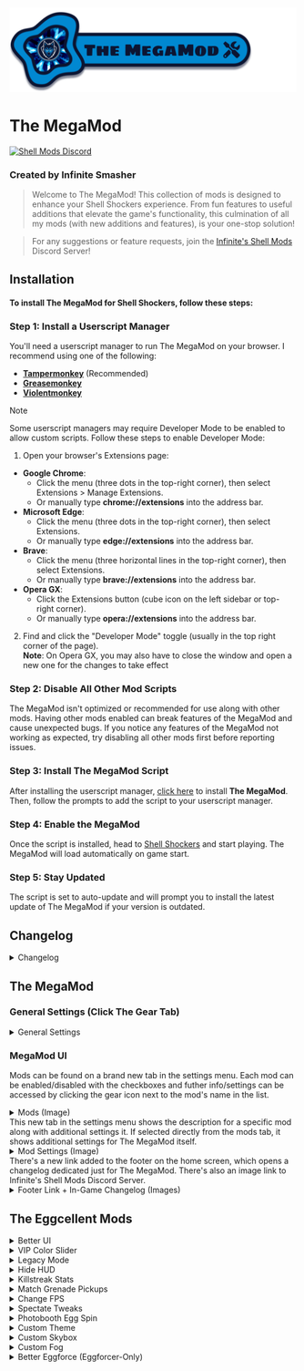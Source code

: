 ![The MegaMod](img/docs/megaMod/The%20MegaMod%20Logo.png)
# The MegaMod
[![Shell Mods Discord](https://img.shields.io/discord/1273986972389474374?label=Infinite%27s%20Shell%20Mods%20Server&logo=discord&color=5865F2)](https://discord.gg/Cxggadazy4)

### Created by Infinite Smasher
> Welcome to The MegaMod! This collection of mods is designed to enhance your Shell Shockers experience. From fun features to useful additions that elevate the game's functionality, this culmination of all my mods (with new additions and features), is your one-stop solution!

> For any suggestions or feature requests, join the [Infinite's Shell Mods](https://discord.gg/Cxggadazy4) Discord Server!

## Installation
#### To install **The MegaMod** for Shell Shockers, follow these steps:

### Step 1: Install a Userscript Manager
You'll need a userscript manager to run The MegaMod on your browser. I recommend using one of the following:
- **[Tampermonkey](https://www.tampermonkey.net/)** (Recommended)
- **[Greasemonkey](https://www.greasespot.net/)**
- **[Violentmonkey](https://violentmonkey.github.io/)**

> [!NOTE]  
> Some userscript managers may require Developer Mode to be enabled to allow custom scripts. Follow these steps to enable Developer Mode:
> 1. Open your browser's Extensions page:
> - **Google Chrome**:
>   - Click the menu (three dots in the top-right corner), then select Extensions > Manage Extensions.
>   - Or manually type **chrome://extensions** into the address bar.
> - **Microsoft Edge**:
>   - Click the menu (three dots in the top-right corner), then select Extensions.
>   - Or manually type **edge://extensions** into the address bar.
> - **Brave**:
>   - Click the menu (three horizontal lines in the top-right corner), then select Extensions.
>   - Or manually type **brave://extensions** into the address bar.
> - **Opera GX**:
>   - Click the Extensions button (cube icon on the left sidebar or top-right corner).
>   - Or manually type **opera://extensions** into the address bar.
> 2. Find and click the "Developer Mode" toggle (usually in the top right corner of the page).<br>
> **Note**: On Opera GX, you may also have to close the window and open a new one for the changes to take effect

### Step 2: Disable All Other Mod Scripts
The MegaMod isn't optimized or recommended for use along with other mods. Having other mods enabled can break features of the MegaMod and cause unexpected bugs. If you notice any features of the MegaMod not working as expected, try disabling all other mods first before reporting issues.

### Step 3: Install The MegaMod Script
After installing the userscript manager, [click here](https://1nf1n1t3sm4sh3r.github.io/mmTest/js/script.user.js) to install **The MegaMod**. Then, follow the prompts to add the script to your userscript manager.

### Step 4: Enable the MegaMod
Once the script is installed, head to [Shell Shockers](https://shellshock.io/) and start playing. The MegaMod will load automatically on game start.

### Step 5: Stay Updated
The script is set to auto-update and will prompt you to install the latest update of The MegaMod if your version is outdated.

## Changelog
<div id="content"></div>
<details id="changelog">
  <summary>Changelog</summary>
  <div id="changelog-content"></div>
</details>

## The MegaMod
### General Settings (Click The Gear Tab)
<details>
<summary>General Settings</summary>

> - **MegaMod UI Sound Effects** - Enables sound effects related to the MegaMod
>   - **Specific Sounds**:
>     - **Tab Sounds** - Sound effects for mods tab and mod settings tab
>     - **Hover Sounds** - Sound effects for hovering on settings tab icon and mod settings icons
> - **Faster CSS Loading** - Makes CSS Load Faster
> - **In-Game Mod Toggle Alerts** - Enables small in-game alerts for mods with toggle keybinds

</details>

### MegaMod UI
Mods can be found on a brand new tab in the settings menu. Each mod can be enabled/disabled with the checkboxes and futher info/settings can be accessed by clicking the gear icon next to the mod's name in the list.
<details>
<summary>Mods (Image)</summary> 
  
  ![Mods](img/docs/megaMod/mods.png)
</details>
This new tab in the settings menu shows the description for a specific mod along with additional settings it. If selected directly from the mods tab, it shows additional settings for The MegaMod itself.
<details> 
<summary>Mod Settings (Image)</summary>
  
  ![Mod Settings](img/docs/megaMod/modSettings.png)
</details>
There's a new link added to the footer on the home screen, which opens a changelog dedicated just for The MegaMod. There's also an image link to Infinite's Shell Mods Discord Server.
<details>
<summary>Footer Link + In-Game Changelog (Images)</summary>

  ![Footer Changelog Link](img/docs/megaMod/footerLink.png)
  ![In-Game Changelog](img/docs/megaMod/changelog.png)
</details>

## The Eggcellent Mods
<details>
<summary>Better UI</summary>

> > Enhances the inventory and profile UI with new themes, a skin randomizer, profile badges, and more.
> ### **Settings**:
> - **General UI Tweaks**: Various UI improvements.
> <details>
> <summary>More Info</summary>
> 
> >    - Latest FontAwesome Social Media Icons
> >    - Updated Social Media Footer Icon Styles & Tooltip Position
> >    - Egg-Shaped Settings Sliders
> >    - Egg-Shaped Settings Checkboxes
> >    - Added margins around chat (on Despawn Menu) so it isn't fixed to edge of screen
> >    - Added margins to media tabs and top right buttons (on Home Screen) so they aren't fixed to edge of screen
> >    - Various UI Bug Fixes:
> >       - Fixed Short Scrollmask Width
> >       - Fixed YT + Twitch Box Height
> >       - Adjusted Create Private Game Popup Alignments
> >       - Fixed Slightly Taller Challenge Box
> >       - Stretched Chick'n Winner Bar (on Despawn Menu) to fix text wrap (and for better looks ofc)
> >    - Added Icons to challenges to show if they're unique or already completed
> >    - Restyled Challenge "Claimed" Banner to match checkmark banner
> >      <details>
> >      <summary>Challenge Icons & Restyled "Claimed" Banners (Image)</summary>
> >       
> >      ![Challenges](img/docs/betterUI/misc/challenges/Challenges.png)
> >      </details>
> > 
> >   - Added missing clock icon next to challenge timer on home screen
> >   - Added claim sound effect when claiming challenges 
> >   - Added claim sound effect when auto-claiming challenges through notification popup
> >   - Added info popup for challenges which shows all challenges with info such as icon, reward amounts, tier, type, # of claims, etc
> >     <details>
> >     <summary>Challenge Info Popup (Image)</summary>
> >     
> >     ![Challenge Info Popup](img/docs/betterUI/misc/challenges/Challenge%20List%20Popup.png)
> >     </details>
> >
> >   - Added Button (on Home Screen) and Popup to Show Current Public Map Pool
> >     <details>
> >     <summary>Public Map Popup (Image)</summary>
> >     
> >     ![Public Map Popup](img/docs/betterUI/misc/Public%20Map%20Popup.png)
> >     </details>
> > 
> >   - Added Button (on Home Screen) and Popup to Game History (Daily Lobbies)
> >     <details>
> >     <summary>Game History Popup (Image)</summary>
> >     
> >     ![Game History Popup](img/docs/betterUI/misc/Game%20History%20Popup.png)
> >     </details>
> >
> >   - Numbers are localized to add regional separators (make large numbers easier to read) and use the local place value system:
> >     - Egg Count
> >     - Item Prices
> >     - Profile Stats Values
> >     - Egg Reward Amounts
> >     - etc.
> >   - Chick'n Winner now shows when you pull an item you already own.
> >   - Fixed Chick'n Winner egg icon not being on the same line as egg reward amount
> >     <details>
> >     <summary>Updated Chick'n Winner (Image)</summary>
> >     
> >     ![Chick'n Winner Owned Item](img/docs/betterUI/misc/CHW%20Owned%20Item.png)
> >     </details>
> >
> >   - The Chick'n Winner Popup can only be closed after you get your reward  - no more accidental closures!
> >   - Corrupted Grenade given Premium Item theme to match the other Premium Items purchasable with Golden Eggs
> >   - Server Select dropdown is back on the Home Screen!
> >
> </details>
> 
> - **Better Inventory**
> <details>
> <summary>More Info</summary>
> 
> > - __UI Improvements__:
> >   - Rounded item and weapon select buttons
> >   - Better **color matching** on existing item theme properties:
> >     - Price Labels
> >     - Spinning Egg (Item Image Loading)
> >     - Item Borders
> >   - New **gradient effect** (+ fade-in animation) for themed items when selected
> >   - Item Search Feature (This was added into the game on October 1st, 2023!)
> >   - EggK-47s and Whippers with sound effects now play a burst of their sound effect when clicked!
> >   - Fixed Bugs:
> >     - Equipped weapon skin wasn't highlighted after switching classes
> >     - Sound effect played when switching tabs in shop
> >     - Weapon skin buttons could be deselected
> >     - Photobooth wasn't updating pistol when switching main weapon class
> >     - Fixed wonky item banners for items showing in bundle popup
> > - __New Item Themes__:
> >   - ``Bundle`` - Items available through bundles only
> >   - ``Limited`` - Limited-time items (in "Limited Edition" shop section)
> >   - ``Twitch Drops`` - Items available through Twitch Drops
> >   - ``Merch`` - Hats that were previously obtained through buying Shell Shockers merchandise
> >   - ``Yolker`` - New Yolker Items
> >   - ``League`` - Clan/Tournament Hats and Stamps
> >   - ``Notif`` - Hats created for and rewarded through the (discontinued) Notification System
> >   - ``Egglite`` - Code-unlockable items that fit no other categories
> >   - ``Promo`` - Cross-Promotional items unlocked by playing other BWD games (ex: Skull Wand Pistol)
> >   - ``Event`` - Event rewards from events such as EGG ORG or Scavenger Hunt
> >   - ``Social`` - Social media rewards (Hats) from the homepage
> >   - ``Legacy`` - Legacy default weapon skins from 2018/2019
> >   - ``YT CC`` - BWD YouTube CC shop items
> >   - ``Twitch CC`` - BWD Twitch CC shop items
> >   <details>
> >   <summary>Item Themes (Image)</summary>
> >    
> >   ![Item Themes](img/docs/betterUI/inventory/Item%20Themes.png)
> >   </details>
> > 
> > - __Changed Item Sorting Order__:
> >   1. Premium ($)
> >   2. Premium (Eggs)
> >   3. VIP
> >   4. Bundle
> >   5. Merch
> >   6. Twitch Drops
> >   7. New Yolker
> >   8. League
> >   9. Notification
> >   10. Egglite
> >   11. Promo
> >   12. Event
> >   13. Social
> >   14. Default & Legacy Items
> >   15. Limited
> >   16. Content Creator (YouTube & Twitch)
> >   17. Shop Items 
> > - **Skin randomizer button** - randomizes all equipped items (including grenade and melee) for the currently selected weapon class
> > - **Item count information** in inventory, shop, and limited edition section:
> >   - __Inventory__: shows # of items owned / total # of items
> >     - __Limited Edition__: shows # of limited items owned / total # of limited items
> >   - __Shop__: shows # of items remaining to purchase / total # of shop items (including vaulted shop items)
> >     - __Limited Edition__: shows # of limited items remaining to purchase / total # of limited items
> > - Clickable **Item Icons** for most of the custom item themes!
> >   - Premium (matches your local currency) - switches to the shop tab of the shop
> >   - VIP - opens VIP popup
> >   - Bundle - switches to the shop tab of the shop
> >   - Merch - opens merch store
> >   - Twitch Drops - opens Twitch Drops page
> >   - New Yolker - opens New Yolker signup page
> >   - Notification - requests to turn on notifications
> >   - Promo - opens the particular promotion of the item
> >   - Social - opens the particular BWD social media page of the item
> >   - Limited - opens limited edition section and shows all owned limited items
> >   - Content Creator - links directly to the social media profile of the content creator
> > - **Item Vault** - lets you preview unowned vaulted items (only in the inventory). Photobooth is disabled while in the Item Vault and you can't use the items in-game.
> >   - Clicking an unowned social item opens the social media page and rewards the item.
> >   - Clicking an unowned VIP item opens the VIP subscription popup
> >   <details>
> >   <summary>Item Vault UI (Image)</summary>
> >   
> >   ![Item Vault](img/docs/betterUI/inventory/Item%20Vault.png)
> >   </details>
> >   - Server Select dropdown is back on the home screen!
> </details>
> 
> - **Profile Picture & Badges**
> <details>
> <summary>More Info</summary>
> 
> > - **Profile Pictures** have returned in the profile section! Accounts that don't have a profile picture get a default one displayed.
> >   <details>
> >   <summary>Updated Profile Section (Image)</summary>
> > 
> >   ![Profile Section](img/docs/betterUI/profile/Profile%20Picture%20&%20Badges.png)
> >   </details>
> > 
> > <details>
> > <summary>Tier Badge Level Up Alert (Image)</summary>
> > 
> > ![Tier Badge Level Up](img/docs/betterUI/profile/Tier%20Badge%20Level%20Up.png)
> > </details>
> > 
> > - **Profile Badges** - Clickable & Automatically Computed/Displayed:
> >   - Core Badges (27):
> >     - General Badges (11):
> >       | Badge Name           | Description                                             |
> >       | -------------------- | ------------------------------------------------------- |
> >       | VIP Subscriber       | Have an active VIP subscription                         |
> >       | Wizard               | Be one of the developers (Wizards)                      |
> >       | BWD Mod              | Be one of the BWD Discord moderators                    |
> >       | Eggforcer            | Be one of the Shell moderators (Eggforcers)             |
> >       | Shell League Staff   | Be a staff member of the Shell League                   |
> >       | Shell Wiki Staff     | Be a staff member on the official Shell Shockers Wiki    |
> >       | OG Player            | Account Created in 2019 or Earlier                      |
> >       | Pandemic Player      | Account Created in 2020                                 |
> >       | Farm-Fresh Player    | Account less than a month old                           |
> >       | Eggcellent Hatchday! | Account Created in 2020                                 |
> >       | MegaMod Playtester   | Today is your account's birthday!                       |
> >     - Event Badges (9):
> >       | Badge Name           | Description                                                                |
> >       | -------------------- | -------------------------------------------------------------------------- |
> >       | Treasure Hunter      | Participated in the Scavenger Hunt 2022 event                              |
> >       | ATTN: EGG ORG.       | Participated in the first EGG ORG event (2020)                              |
> >       | Pablo > Diablo       | Participated in the "EGG ORG: Phase II" (EGG ORG 2021) event               |
> >       | Pablo's Saviour      | Participated in the "Timetwist" (EGG ORG 2022) event                       |
> >       | Monsters Win!        | Participated in the "EGG ORG & Eggventure" (EGG ORG 2023) event            |
> >       | N0 M0R3 R0B0TS       | Participated in the "Rise of the Robots" (EGG ORG 2024) event              |
> >       | Egg-Fu Master        | Played as an Egg-Fu Master during the \"Shadow War\" (EGG ORG 2025) event  |
> >       | Eggsassin            | Played as an Eggsassin during the \"Shadow War\" (EGG ORG 2025) event      |
> >       | Shadowborn Survivor  | Participated in the "Shadow War" (EGG ORG 2025) event                      |
> >     - Social Badges (7) - **BWD Content Creators Only**:
> >       > Matches the CC social media linked to your Shell Shockers account!
> >       - Facebook
> >       - Instagram
> >       - TikTok
> >       - Discord
> >       - YouTube
> >       - Twitter (X)
> >       - Twitch
> >  - Tier Badges (18 Unique, 88 Total):
> >     > The highest tier of a particular badge is displayed on your profile
> >  
> >     | Badge Name           | Description                                | Tier Requirements |
> >     | -------------------- | ------------------------------------------ |------------------ |
> >     | Eggstra Spender      | % of Premium Items Owned                   | <table><thead><tr><th>Tier</th><th>Requirement</th></tr></thead><tbody><tr><td>I</td><td>10%</td></tr><tr><td>II</td><td>20%</td></tr><tr><td>III</td><td>30%</td></tr><tr><td>IV</td><td>50%</td></tr><tr><td>V</td><td>80%+</td></tr></tbody></table>|
> >     | Challenge Eggcepted  | # of Unique Challenges Completed           | <table><thead><tr><th>Tier</th><th>Requirement</th></tr></thead><tbody><tr><td>I</td><td>10</td></tr><tr><td>II</td><td>25</td></tr><tr><td>III</td><td>50</td></tr><tr><td>IV</td><td>75</td></tr><tr><td>V</td><td>100+</td></tr></tbody></table>|
> >     | Overeggchiever       | # of Total Challenges Completed            | <table><thead><tr><th>Tier</th><th>Requirement</th></tr></thead><tbody><tr><td>I</td><td>50</td></tr><tr><td>II</td><td>100</td></tr><tr><td>III</td><td>250</td></tr><tr><td>IV</td><td>500</td></tr><tr><td>V</td><td>1,000+</td></tr></tbody></table>|
> >     | Eggspenditure        | Golden Eggs Spent                          | <table><thead><tr><th>Tier</th><th>Requirement</th></tr></thead><tbody><tr><td>I</td><td>500,000</td></tr><tr><td>II</td><td>1,000,000</td></tr><tr><td>III</td><td>2,500,000</td></tr><tr><td>IV</td><td>5,000,000</td></tr><tr><td>V</td><td>7,500,000+</td></tr></tbody></table>|
> >     | Shell Scrambler      | Lifetime Kills                             | <table><thead><tr><th>Tier</th><th>Requirement</th></tr></thead><tbody><tr><td>I</td><td>10,000</td></tr><tr><td>II</td><td>25,000</td></tr><tr><td>III</td><td>50,000</td></tr><tr><td>IV</td><td>100,000</td></tr><tr><td>V</td><td>200,000+</td></tr></tbody></table>|
> >     | Master of Arms       | Lifetime Kills With Every Weapon           | <table><thead><tr><th>Tier</th><th>Requirement</th></tr></thead><tbody><tr><td>I</td><td>250</td></tr><tr><td>II</td><td>500</td></tr><tr><td>III</td><td>750</td></tr><tr><td>IV</td><td>1,000</td></tr><tr><td>V</td><td>2,500+</td></tr></tbody></table>|
> >     | Eggsecutioner        | Lifetime Kills in Every Game Mode          | <table><thead><tr><th>Tier</th><th>Requirement</th></tr></thead><tbody><tr><td>I</td><td>500</td></tr><tr><td>II</td><td>1,000</td></tr><tr><td>III</td><td>5,000</td></tr><tr><td>IV</td><td>10,000</td></tr><tr><td>V</td><td>20,000+</td></tr></tbody></table>|
> >     | Splattered Yolk      | Lifetime Deaths                            | <table><thead><tr><th>Tier</th><th>Requirement</th></tr></thead><tbody><tr><td>I</td><td>10000</td></tr><tr><td>II</td><td>25000</td></tr><tr><td>III</td><td>50000</td></tr><tr><td>IV</td><td>100000</td></tr><tr><td>V</td><td>200000+</td></tr></tbody></table>|
> >     | Humpty's Fall        | # of Fall Deaths                           | <table><thead><tr><th>Tier</th><th>Requirement</th></tr></thead><tbody><tr><td>I</td><td>10</td></tr><tr><td>II</td><td>25</td></tr><tr><td>III</td><td>50</td></tr><tr><td>IV</td><td>100</td></tr><tr><td>V</td><td>250+</td></tr></tbody></table>|
> >     | Overkill             | Lifetime KDR                               | <table><thead><tr><th>Tier</th><th>Requirement</th></tr></thead><tbody><tr><td>I</td><td>0.75</td></tr><tr><td>II</td><td>1.00</td></tr><tr><td>III</td><td>2.00</td></tr><tr><td>IV</td><td>3.00</td></tr><tr><td>V</td><td>4.00+</td></tr></tbody></table>|
> >     | Eggsassin            | Lifetime KDR in Every Game Mode            | <table><thead><tr><th>Tier</th><th>Requirement</th></tr></thead><tbody><tr><td>I</td><td>0.75</td></tr><tr><td>II</td><td>1.00</td></tr><tr><td>III</td><td>2.00</td></tr><tr><td>IV</td><td>3.00</td></tr><tr><td>V</td><td>4.00+</td></tr></tbody></table>|
> >     | Royal Rooster        | Lifetime KoTC Round Wins                   | <table><thead><tr><th>Tier</th><th>Requirement</th></tr></thead><tbody><tr><td>I</td><td>100</td></tr><tr><td>II</td><td>250</td></tr><tr><td>III</td><td>500</td></tr><tr><td>IV</td><td>1,000</td></tr><tr><td>V</td><td>2,000+</td></tr></tbody></table>|
> >     | Coop King            | Lifetime KoTC Coop Captures                | <table><thead><tr><th>Tier</th><th>Requirement</th></tr></thead><tbody><tr><td>I</td><td>250</td></tr><tr><td>II</td><td>500</td></tr><tr><td>III</td><td>1,500</td></tr><tr><td>IV</td><td>2,500</td></tr><tr><td>V</td><td>5,000+</td></tr></tbody></table>|
> >     | Eggsclusive          | % Owned of Current Update's Limited Items  | <table><thead><tr><th>Tier</th><th>Requirement</th></tr></thead><tbody><tr><td>I</td><td>10%</td></tr><tr><td>II</td><td>20%</td></tr><tr><td>III</td><td>30%</td></tr><tr><td>IV</td><td>50%</td></tr><tr><td>V</td><td>80%+</td></tr></tbody></table>|
> >     | Yolky Drip           | # of Merch Items Owned                     | <table><thead><tr><th>Tier</th><th>Requirement</th></tr></thead><tbody><tr><td>I</td><td>1</td></tr><tr><td>II</td><td>2</td></tr><tr><td>III</td><td>3</td></tr></tbody></table>|
> >     | Twitch Drops         | % Owned of Twitch Drops Items              | <table><thead><tr><th>Tier</th><th>Requirement</th></tr></thead><tbody><tr><td>I</td><td>10%</td></tr><tr><td>II</td><td>25%</td></tr><tr><td>III</td><td>50%</td></tr><tr><td>IV</td><td>75%</td></tr><tr><td>V</td><td>100%</td></tr></tbody></table>|
> >     | Colleggter           | % Owned of New Yolker Items                | <table><thead><tr><th>Tier</th><th>Requirement</th></tr></thead><tbody><tr><td>I</td><td>10%</td></tr><tr><td>II</td><td>25%</td></tr><tr><td>III</td><td>50%</td></tr><tr><td>IV</td><td>75%</td></tr><tr><td>V</td><td>100%</td></tr></tbody></table>|
> >     | Pro Egg Gamer        | # of League Items Owned                    | <table><thead><tr><th>Tier</th><th>Requirement</th></tr></thead><tbody><tr><td>I</td><td>1</td></tr><tr><td>II</td><td>2</td></tr><tr><td>III</td><td>3</td></tr><tr><td>IV</td><td>7</td></tr><tr><td>V</td><td>9+</td></tr></tbody></table>|
> >     | Egglitist            | % Owned of Egglite Items                   | <table><thead><tr><th>Tier</th><th>Requirement</th></tr></thead><tbody><tr><td>I</td><td>10%</td></tr><tr><td>II</td><td>20%</td></tr><tr><td>III</td><td>30%</td></tr><tr><td>IV</td><td>50%</td></tr><tr><td>V</td><td>90%+</td></tr></tbody></table>|
> >     | Poached Promoter     | % Owned of Promo Items                     | <table><thead><tr><th>Tier</th><th>Requirement</th></tr></thead><tbody><tr><td>I</td><td>10%</td></tr><tr><td>II</td><td>25%</td></tr><tr><td>III</td><td>50%</td></tr><tr><td>IV</td><td>75%</td></tr><tr><td>V</td><td>100%</td></tr></tbody></table>|
> > 
> >   <details>
> >   <summary>Profile Badge Popup (Image)</summary>
> >   
> >   ![Profile Badge Popup](img/docs/betterUI/profile/Profile%20Badge%20Info%20Popup.png)
> >   </details>
>   </details>
> 
> - **Force Roundness**: Makes the UI more comfy by rounding the corners on buttons, popups, and more! No more nasty sharp edges!
> 
> - **MOAR Colored UI**: Adds a splash of color to buttons and icons such as the News Tabs and social media footer icons.
> 
> - **Yellow Hit Markers**: Makes the hit markers yolk yellow instead of red because egg yolk is yellow and eggs don't bleed blood :)
> 
> - **Chat Upgrades**: Various Upgrades & Additions to In-Game Chat.
> <details>
> <summary>More Info</summary>
> 
> > - Increased Chat History from 5 to 7 messages
> > - Added Icons next to to MOD, SERVER, and ANNOUNCEMENT Chat messages
> >   <details>
> >   <summary>Chat Icons (Image)</summary>
> >   
> >   ![Chat Icons](img/docs/betterUI/chat/Chat%20Icons.png)
> >   </details>
> > 
> > - **Chat Events Added to Chat**:
> >   - Join Game - _PLAYER_ joined the game.
> >   - Leave Game - _PLAYER_ left the game.
> >   - Switch Team - _PLAYER_ switched to BLUE/RED team.
> >   - Pick Up Spatula - _PLAYER_ picked up the spatula.
> >   - Drop Spatula - _PLAYER_ dropped the spatula.
> >   <details>
> >   <summary>Chat Events (Image)</summary>
> >   
> >   ![Chat Events](img/docs/betterUI/chat/Chat%20Events.png)
> >   </details>
> > - **Infinite Chat History**: Removes the chat message limit, allowing you to scroll through all of the messages sent after you joined a game.
> </details>
</details>

<details>
<summary>VIP Color Slider</summary>

> > Adds sliders for hue, saturation, and brightness to customize your egg color in the inventory - slider also locks for non VIPs.
> > Also adds a color randomizer button.  
> ### **Settings**:
> - **Unlock (for non-VIPs)**: Unlocks the color slider for people without VIP.
> - **Auto-Save Custom Color**: Automatically saves and applies custom colors.
> - **Color Randomizer Button**: Adds a button to randomize your egg color (Color Slider included).
> 
> <details>
> <summary>Color Slider (Images)</summary>
> 
> ![Color Slider](img/docs/colorSlider/Slider.png)
> ![Slider Disabled](img/docs/colorSlider/Slider%20Disabled.png)
> </details>

</details>

<details>
<summary>Legacy Mode</summary>

> > Brings back legacy default weapon skins and sound effects from 2018/2019.
> ### **Settings**:
> - **Legacy Default Skins**: Enable old default weapon skin models.
>   <details>
>   <summary>Legacy Weapon Skins (Image)</summary>
> 
>   ![Legacy Skins](img/docs/legacyMode/Legacy%20Items.png)
>   </details>
> - **Legacy Sound Effects**: Enable old in-game weapon sound effects. Legacy sounds also play in the inventory when clicking on legacy weapons!
> - **Gun-Specific Sounds**: Enable/disable legacy sounds for specific guns.
>   - Fire Sound
>   - Default-Only Fire Sound (Only the Legacy (Default) skin has the fire sound effect)
>   - Reload Sound(s)
> - **Grenade Sounds**: Enable/disable legacy sounds for grenades.
>   - Grenade Throw
>   - Grenade Beep
>   - Grenade Explosion
>   - Default-Only Explosion
> - **Other Sounds**: Enable/disable additional legacy sound effects.
>   - Ammo/Grenade Pickup
>   - Weapon Swap

</details>

<details>
<summary>Hide HUD</summary>

> > Hide or show the HUD (including player names, outlines, and pickups) while playing or in spectate mode for cinematic shots and clean recordings.  
> ### **Settings**:
> - **Hide/Show In-Game UI**: Keybind to Toggle HUD visibility.
> - Hide Crosshair
> - Hide Game Messages
> - Hide Grenade Power
> - Hide Healthbar
> - Hide Game Chat
> - Hide Gamemode UI
> - Hide Ammo Count
> - Hide Player List
> - Hide Readouts (Ping, FPS, etc)
> - Hide Egg Count
> - Hide Kill/Death Log
> - Hide Kill/Death Text
> - Hide Max Killstreak Indicator
> - Hide Spectate Info
> - Hide Grenade/Ammo Pickups
> - Hide Player Nametags
> - Hide Player Outlines
> 
>   <details>
>   <summary>HUD, Nametags, Player Outlines, & Pickups Hidden (Image)</summary>
> 
>   ![HUD & Pickups Hidden](img/docs/hideHUD/HUD%20Hidden.png)
>   </details>

</details>

<details>
<summary>Killstreak Stats</summary>

> > Adds a stopwatch that starts when you spawn and a popup to display kill streak stats (COMING SOON). Also useful for timed challenges.  
> <!--**Settings**:-->
> <!--**Hide/Show Info Popup**: Toggle the display of kill streak stats.-->
>
>   <details>
>   <summary>Killstreak Stopwatch (Image)</summary>
> 
>   ![Killstreak Stopwatch](img/docs/killstreakInfo/Stopwatch.png)
>   </details>

</details>

<details>
<summary>Match Grenade Pickups</summary>
 
> > Sets the grenade pickups to match your equipped grenade skin, also works in first-person spectate mode.
> 
>   <details>
>   <summary>Matching Grenade Pickups In-Game (Image)</summary>
> 
>   ![Matching Grenade Pickups](img/docs/matchGrenades/Matching%20Pickups.png)
>   </details>

</details>

<details>
<summary>Change FPS</summary>

> > Allows you to adjust your FPS.  
> ### **Settings**:
> - **FPS Slider**: Adjust the FPS (1-999).

</details>

<details>
<summary>Spectate Tweaks</summary>
 
> > Tweaks for spectate mode. Also shows more keybinds on the "Spectating Player" box.
> ### **Settings**:
> - **Show Healthbar**: Display a player's healthbar while spectating them in first-person-spectate mode.
> - **Hide Main Crosshair**: Hide the main crosshair in first-person-spectate mode.
> - **Hide Crosshair Dot**: Hide the crosshair dot in first-person-spectate mode.
> - **Spectate Speed Slider**: Sets the % of the spectate speed (1% to 200%).
> - **Freeze Frame**: Sets the keybind toggle for freezing the players.

</details>

<details>
<summary>Photobooth Egg Spin</summary>

> > Spin your egg 360° in the photobooth and export the spin as a GIF.  
> ### **Settings (In Photobooth)**:
> - **Spin Speed**: Choose the speed of the spin.
>   - Slow
>   - Normal
>   - Fast
> - **Spinning GIF FPS**: Choose the FPS of the spinning GIF.
>   - Low (15 FPS)
>   - Medium (30 FPS)
>   - High (60 FPS)
> - **Spin Egg**: Rotate your egg.
> - **Save Spinning GIF**: Export the spinning egg as a GIF (Coming Soon!).

</details>

<details>
<summary>Custom Theme</summary>

> > Select and manage themes that change the UI's appearance, including menu backgrounds, button colors, crosshair, scope, and more.  
> ### **Settings**:
> - **Select Theme**: Choose a theme.
> - **Preload Themes**: Load themes faster by downloading them on startup.
> - **Available Themes**:
>
>   | Theme Name                 | Creator(s)                 | Description                                                                                                                    | Image                                                 |
>   | -------------------------- | -------------------------- | ------------------------------------------------------------------------------------------------------------------------------ | ----------------------------------------------------- |
>   | Boolet x DeltaStorm        | Boolet, Infinite Smasher    | Updated & improved version of [Boolet](https://youtube.com/@Boolet)'s theme. Used to be available on the Chrome WebStore.      | ![Boolet Theme](img/docs/themes/boolet.png)           |
>   | graysocean (Main)          | Infinite Smasher            | Updated & improved version of [graysocean](https://twitch.tv/graysocean)'s theme. Used to be available on the Chrome WebStore. | ![Graysocean Theme](img/docs/themes/graysocean.png)   |
>   | graysocean (Fashion Show)  | Infinite Smasher            | Fashion show-specific version of the graysocean (Main) theme.                                                                   | Same as Graysocean (Main)                             |
>   | Gus                        | Gus, Infinite Smasher       | Gus's theme.                                                                                                                   | ![Gus Theme](img/docs/themes/gus.png)                 |
>   | King Hayden                | Jayvan, Infinite Smasher    | Updated & improved version of [King Hayden](https://twitch.tv/king_hayden_)'s theme.                                           | ![King Hayden Theme](img/docs/themes/hayden.png)      |
>   | Infinite Smasher            | Infinite Smasher            | Infinite Smasher's theme.                                                                                                       | ![Infinite Smasher Theme](img/docs/themes/infinite.png) |
>   | menoXD                     | Jayvan, Infinite Smasher    | Updated & improved version of [menoXD](https://twitch.tv/menoxd)'s theme.                                                      | ![menoXD Theme](img/docs/themes/meno.png)             |
>   | Novosuper                  | Jayvan, Infinite Smasher    | Updated & improved version of [Novosuper](https://twitch.tv/novosuper)'s theme.                                                | ![Novosuper Theme](img/docs/themes/novo.png)          |
  
</details>

<details>
<summary>Custom Skybox</summary>

> > Choose from over 60+ different skyboxes (or use a solid color) for all maps.  
> ### **Settings**:
> - **Skybox Category**: Select a category of skyboxes.
> - **Select Skybox**: Choose a specific skybox from the selected category.
> - **Skybox Color (Color Picker)**: Set the skybox color when "Solid Colors" is selected as the Skybox Category.
> - **Skybox Categories**:
> 
>   | Category Name                                                                                                       | # of Skyboxes       |
>   | ------------------------------------------------------------------------------------------------------------------- | ------------------- |
>   | Official (In-Game Skyboxes)                                                                                          | 4                   |
>   | Solid Colors (RGB Color Sliders)                                                                                    | 256^3 = 16,777,216  |
>   | Landscapes                                                                                                          | 4                   |
>   | [AllSky](https://assetstore.unity.com/packages/2d/textures-materials/sky/allsky-free-10-sky-skybox-set-146014)      | 10                  |
>   | [Cartoon Clouds](https://assetstore.unity.com/packages/2d/textures-materials/sky/farland-skies-cloudy-crown-60004)  | 5                   |
>   | [Color Skies](https://assetstore.unity.com/packages/2d/textures-materials/sky/colorskies-91541)                     | 8                   |
>   | [Space](https://assetstore.unity.com/packages/2d/textures-materials/sky/spaceskies-free-80503)                      | 23                  |
>   | [Nebula](https://assetstore.unity.com/packages/2d/textures-materials/sky/skybox-volume-2-nebula-3392)               | 7                   |
>   | Other                                                                                                               | 5                   |
> 
>   Misc Skybox Sources: [Babylon.js](https://doc.babylonjs.com/toolsAndResources/assetLibraries/availableTextures#cubetextures), [elyvisions (OpenGameArt)](https://opengameart.org/content/elyvisions-skyboxes)
> 
> <details>
> <summary>What Skyboxes Look Like In-Game (Image)</summary>
> 
> ![Skybox Example](img/docs/customSkybox/skybox.png)
> </details>

</details>

<details>
<summary>Custom Fog</summary>

> > CURRENTLY BROKEN as fog doesn't work in regular (unmodded) Shell either!
> > Enhance your game's atmosphere with customizable fog! Adjust the density and color to create anything from an eerie mist to a crystal-clear view across all maps.
> ### **Settings**:
> - **Fog Density (%)**: Set the density of the fog.
> - **Fog Color (Color Picker)**: Set the color of the fog.
> - **Reset to Map Defaults**: Resets fog density & color to the default for the map you're playing on.
> 
> <details>
> <summary>What Fog Looks Like In-Game (Image)</summary>
> 
> ![Fog Example](img/docs/customFog/fog.png)
> </details>

</details>

<details>
<summary>Better Eggforce (Eggforcer-Only)</summary>
 
> > Adds some useful improvements and new features to make Eggforcing better! Now go swing that ban hammer!
> ### **Settings**:
> - **Improved Ban UI**: Adds ability to copy a player's UniqueID, preset ban reasons, and automatic chat message sending functionality (with presets or custom message text box) to the ban player popup.
>   <details>
>   <summary>Improved Ban Player Popup (Image)</summary>
>   
>   ![Improved Ban UI](img/docs/betterEggforce/Ban%20Popup.png)
>   </details>
> 
> - **Observer Toggle**: Adds a toggle on the join game popup to toggle on/off observer mode and enter a player UniqueID.
>   <details>
>   <summary>Observer Toggle (Image)</summary>
>   
>   ![Observer Toggle](img/docs/betterEggforce/Observer%20Toggle.png)
>   </details>
> 
> - **Ban History**: Adds a button on homescreen and new popup to show the past bans you've handed out.
>   <details>
>   <summary>Ban History Popup (Image)</summary>
>   
>   ![Ban History Popup](img/docs/betterEggforce/Ban%20History%20Popup.png)
>   </details>
> 

</details>